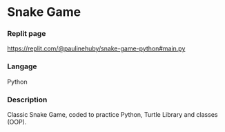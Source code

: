 # Snake Game

### Replit page

https://replit.com/@paulinehuby/snake-game-python#main.py

### Langage

Python

### Description

Classic Snake Game, coded to practice Python, Turtle Library and classes (OOP).
